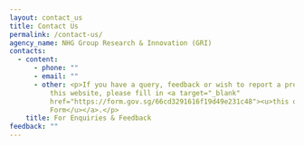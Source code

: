 ```yaml
---
layout: contact_us
title: Contact Us
permalink: /contact-us/
agency_name: NHG Group Research & Innovation (GRI)
contacts:
  - content:
      - phone: ""
      - email: ""
      - other: <p>If you have a query, feedback or wish to report a problem related to
          this website, please fill in <a target="_blank"
          href="https://form.gov.sg/66cd3291616f19d49e231c48"><u>this online
          Form</u></a>.</p>
    title: For Enquiries & Feedback
feedback: ""
---
```

